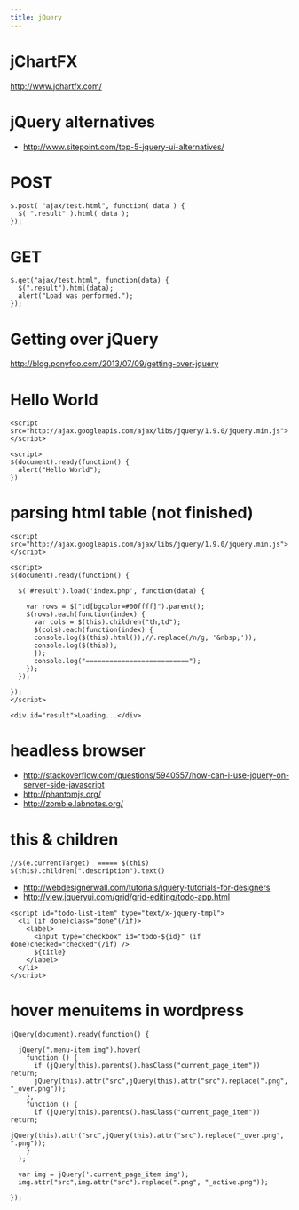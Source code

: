 ```yaml
---
title: jQuery
---
```


#  jChartFX 
http://www.jchartfx.com/

#  jQuery alternatives 
* http://www.sitepoint.com/top-5-jquery-ui-alternatives/

#  POST 
```jquery
$.post( "ajax/test.html", function( data ) {
  $( ".result" ).html( data );
});
```

#  GET 
```jquery
$.get("ajax/test.html", function(data) {
  $(".result").html(data);
  alert("Load was performed.");
});
```

# Getting over jQuery
http://blog.ponyfoo.com/2013/07/09/getting-over-jquery

# Hello World
```jquery
<script src="http://ajax.googleapis.com/ajax/libs/jquery/1.9.0/jquery.min.js"></script>

<script>
$(document).ready(function() {
  alert("Hello World");
})
```

# parsing html table (not finished)
```jquery
<script src="http://ajax.googleapis.com/ajax/libs/jquery/1.9.0/jquery.min.js"></script>

<script>
$(document).ready(function() {
  
  $('#result').load('index.php', function(data) {
     
    var rows = $("td[bgcolor=#00ffff]").parent();
    $(rows).each(function(index) {
      var cols = $(this).children("th,td");
      $(cols).each(function(index) {
      console.log($(this).html());//.replace(/n/g, '&nbsp;'));
      console.log($(this));
      });
      console.log("==========================");
    });
  });

});
</script>

<div id="result">Loading...</div>
```

# headless browser
* http://stackoverflow.com/questions/5940557/how-can-i-use-jquery-on-server-side-javascript
* http://phantomjs.org/
* http://zombie.labnotes.org/

# this & children
```jquery
//$(e.currentTarget)  ===== $(this)
$(this).children(".description").text()
```

* http://webdesignerwall.com/tutorials/jquery-tutorials-for-designers
* http://view.jqueryui.com/grid/grid-editing/todo-app.html

```jquery
<script id="todo-list-item" type="text/x-jquery-tmpl">
  <li (if done)class="done"(/if)>
    <label>
      <input type="checkbox" id="todo-${id}" (if done)checked="checked"(/if) />
      ${title}
    </label>
  </li>
</script>
```

# hover menuitems in wordpress
```jquery
jQuery(document).ready(function() {

  jQuery(".menu-item img").hover(
    function () {
      if (jQuery(this).parents().hasClass("current_page_item")) return;
      jQuery(this).attr("src",jQuery(this).attr("src").replace(".png", "_over.png"));
    },
    function () {
      if (jQuery(this).parents().hasClass("current_page_item")) return;
      jQuery(this).attr("src",jQuery(this).attr("src").replace("_over.png", ".png"));
    }
  );

  var img = jQuery('.current_page_item img');
  img.attr("src",img.attr("src").replace(".png", "_active.png"));

});
```

